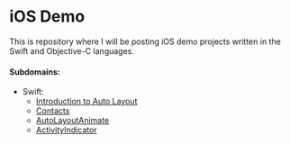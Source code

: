 # iOS Demo

This is repository where I will be posting iOS demo projects written in the Swift and Objective-C languages.

#### Subdomains:
- Swift:
	- [Introduction to Auto Layout](./IntroductionAutoLayout)
	- [Contacts](./Contacts)
	- [AutoLayoutAnimate](./AutoLayoutAnimate)
	- [ActivityIndicator](./ActivityIndicator)
